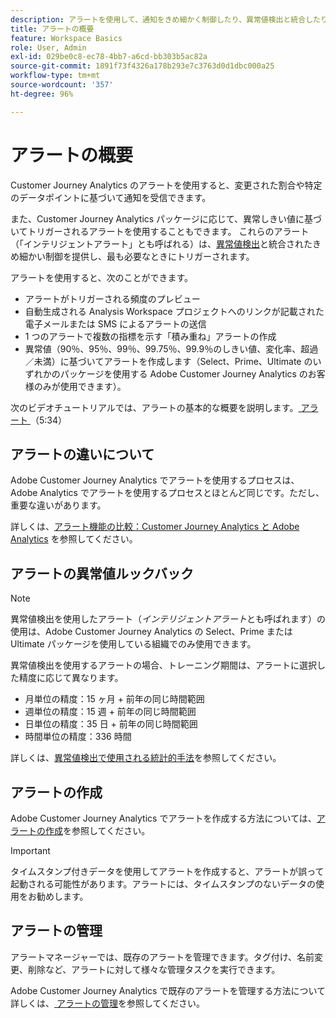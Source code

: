 ```yaml
---
description: アラートを使用して、通知をきめ細かく制御したり、異常値検出と統合したりする方法について説明します。
title: アラートの概要
feature: Workspace Basics
role: User, Admin
exl-id: 029be0c8-ec78-4bb7-a6cd-bb303b5ac82a
source-git-commit: 1891f73f4326a178b293e7c3763d0d1dbc000a25
workflow-type: tm+mt
source-wordcount: '357'
ht-degree: 96%

---
```


# アラートの概要

Customer Journey Analytics のアラートを使用すると、変更された割合や特定のデータポイントに基づいて通知を受信できます。

また、Customer Journey Analytics パッケージに応じて、異常しきい値に基づいてトリガーされるアラートを使用することもできます。 これらのアラート（「インテリジェントアラート」とも呼ばれる）は、[異常値検出](/help/analysis-workspace/c-anomaly-detection/anomaly-detection.md)と統合されたきめ細かい制御を提供し、最も必要なときにトリガーされます。

アラートを使用すると、次のことができます。

* アラートがトリガーされる頻度のプレビュー
* 自動生成される Analysis Workspace プロジェクトへのリンクが記載された電子メールまたは SMS によるアラートの送信
* 1 つのアラートで複数の指標を示す「積み重ね」アラートの作成
* 異常値（90％、95％、99％、99.75％、99.9％のしきい値、変化率、超過／未満）に基づいてアラートを作成します（Select、Prime、Ultimate のいずれかのパッケージを使用する Adobe Customer Journey Analytics のお客様のみが使用できます）。

次のビデオチュートリアルでは、アラートの基本的な概要を説明します。[ アラート ](https://experienceleague.adobe.com/docs/analytics-learn/tutorials/data-science/intelligent-alerts.html?lang=ja) （5:34）

## アラートの違いについて

Adobe Customer Journey Analytics でアラートを使用するプロセスは、Adobe Analytics でアラートを使用するプロセスとほとんど同じです。ただし、重要な違いがあります。

詳しくは、[アラート機能の比較：Customer Journey Analytics と Adobe Analytics](/help/components/c-intelligent-alerts/alerts-feature-comparison.md) を参照してください。

## アラートの異常値ルックバック

>[!NOTE]
>
>異常値検出を使用したアラート（_インテリジェントアラート_&#x200B;とも呼ばれます）の使用は、Adobe Customer Journey Analytics の Select、Prime または Ultimate パッケージを使用している組織でのみ使用できます。

異常値検出を使用するアラートの場合、トレーニング期間は、アラートに選択した精度に応じて異なります。

* 月単位の精度：15 ヶ月 + 前年の同じ時間範囲
* 週単位の精度：15 週 + 前年の同じ時間範囲
* 日単位の精度：35 日 + 前年の同じ時間範囲
* 時間単位の精度：336 時間

詳しくは、[異常値検出で使用される統計的手法](/help/analysis-workspace/c-anomaly-detection/statistics-anomaly-detection.md)を参照してください。

## アラートの作成

Adobe Customer Journey Analytics でアラートを作成する方法については、[アラートの作成](/help/components/c-intelligent-alerts/alert-builder.md)を参照してください。

>[!IMPORTANT]
>
>タイムスタンプ付きデータを使用してアラートを作成すると、アラートが誤って起動される可能性があります。アラートには、タイムスタンプのないデータの使用をお勧めします。

## アラートの管理

アラートマネージャーでは、既存のアラートを管理できます。タグ付け、名前変更、削除など、アラートに対して様々な管理タスクを実行できます。

Adobe Customer Journey Analytics で既存のアラートを管理する方法について詳しくは、[ アラートの管理](/help/components/c-intelligent-alerts/alert-manager.md)を参照してください。
